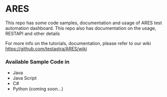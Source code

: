 # ARES
This repo has some code samples, documentation and usage of ARES test automation dashboard. This repo also has documentation on the usage, RESTAPI and other details

For more info on the tutorials, documentation, please refer to our wiki https://github.com/testastra/ARES/wiki

### Available Sample Code in 

* Java
* Java Script
* C#
* Python (coming soon...)

